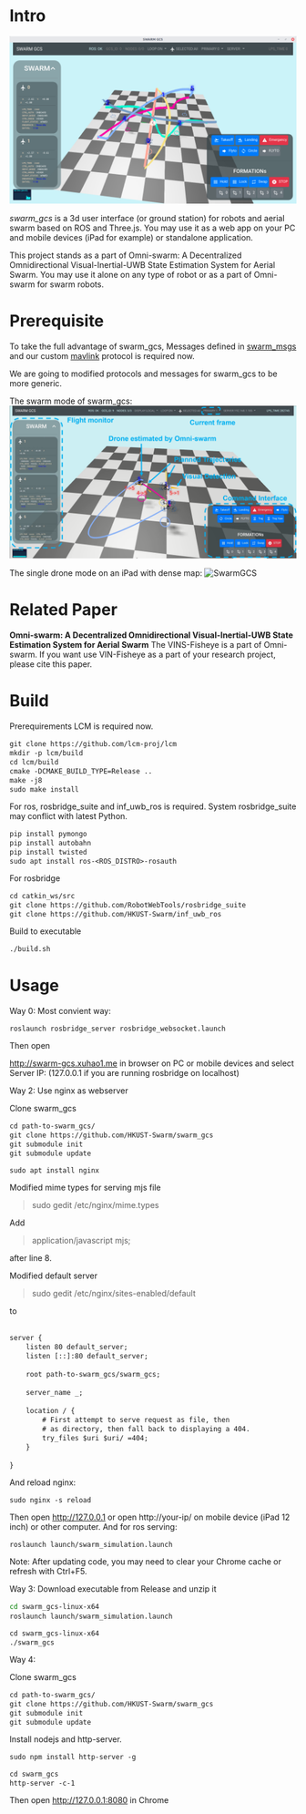 # Intro
![SwarmGCS](./docs/swarm_gcs.png)

*swarm\_gcs* is a 3d user interface (or ground station) for robots and aerial swarm based on ROS and Three.js. 
You may use it as a web app on your PC and mobile devices (iPad for example) or standalone application.

This project stands as a part of Omni-swarm: A Decentralized Omnidirectional Visual-Inertial-UWB State Estimation System for Aerial Swarm.
You may use it alone on any type of robot or as a part of Omni-swarm for swarm robots.


# Prerequisite
To take the full advantage of swarm\_gcs, Messages defined in [swarm\_msgs](https://github.com/HKUST-Swarm/swarm_msgs) and our custom [mavlink](https://github.com/HKUST-Swarm/mavlink) protocol is required now.

We are going to modified protocols and messages for swarm\_gcs to be more generic.

The swarm mode of swarm\_gcs:
![SwarmGCS](./docs/intro1.png)

The single drone mode on an iPad with dense map:
![SwarmGCS](./docs/single.png)


# Related Paper
__Omni-swarm: A Decentralized Omnidirectional Visual-Inertial-UWB State Estimation System for Aerial Swarm__ The VINS-Fisheye is a part of Omni-swarm. If you want use VIN-Fisheye as a part of your research project, please cite this paper.

# Build
Prerequirements
LCM is required now.

```
git clone https://github.com/lcm-proj/lcm
mkdir -p lcm/build
cd lcm/build
cmake -DCMAKE_BUILD_TYPE=Release ..
make -j8
sudo make install
```

For ros, rosbridge_suite and inf_uwb_ros is required. System rosbridge_suite may conflict with latest Python.
```
pip install pymongo
pip install autobahn
pip install twisted
sudo apt install ros-<ROS_DISTRO>-rosauth
```

For rosbridge
```
cd catkin_ws/src
git clone https://github.com/RobotWebTools/rosbridge_suite
git clone https://github.com/HKUST-Swarm/inf_uwb_ros
```

Build to executable

```bash
./build.sh
```

# Usage
Way 0: Most convient way:

```
roslaunch rosbridge_server rosbridge_websocket.launch
```

Then open 

http://swarm-gcs.xuhao1.me in browser on PC or mobile devices and select Server IP: (127.0.0.1 if you are running rosbridge on localhost)


Way 2: Use nginx as webserver

Clone swarm_gcs
```
cd path-to-swarm_gcs/
git clone https://github.com/HKUST-Swarm/swarm_gcs
git submodule init
git submodule update
```


```
sudo apt install nginx
```

Modified mime types for serving mjs file
>sudo gedit /etc/nginx/mime.types 

Add     
>application/javascript mjs;

after line 8.

Modified default server
>sudo gedit /etc/nginx/sites-enabled/default

to 
```

server {
	listen 80 default_server;
	listen [::]:80 default_server;

	root path-to-swarm_gcs/swarm_gcs;

	server_name _;

	location / {
		# First attempt to serve request as file, then
		# as directory, then fall back to displaying a 404.
		try_files $uri $uri/ =404;
	}

}

```

And reload nginx:
```
sudo nginx -s reload
```
Then open http://127.0.0.1 or open http://your-ip/ on mobile device (iPad 12 inch) or other computer. And for ros serving:

```
roslaunch launch/swarm_simulation.launch
```

Note: After updating code, you may need to clear your Chrome cache or refresh with Ctrl+F5.

Way 3: Download executable from Release and unzip it

```bash
cd swarm_gcs-linux-x64
roslaunch launch/swarm_simulation.launch
```

```
cd swarm_gcs-linux-x64
./swarm_gcs
```

Way 4:

Clone swarm_gcs
```
cd path-to-swarm_gcs/
git clone https://github.com/HKUST-Swarm/swarm_gcs
git submodule init
git submodule update
```

Install nodejs and http-server.
```
sudo npm install http-server -g
```

```
cd swarm_gcs
http-server -c-1
```
Then open http://127.0.0.1:8080 in Chrome


